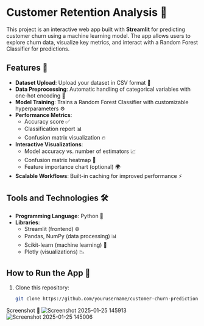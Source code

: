 # Customer Retention Analysis 🚀

This project is an interactive web app built with **Streamlit** for predicting customer churn using a machine learning model. The app allows users to explore churn data, visualize key metrics, and interact with a Random Forest Classifier for predictions.

## Features 🌟
- **Dataset Upload**: Upload your dataset in CSV format 📂
- **Data Preprocessing**: Automatic handling of categorical variables with one-hot encoding 🔄
- **Model Training**: Trains a Random Forest Classifier with customizable hyperparameters ⚙️
- **Performance Metrics**: 
  - Accuracy score ✅
  - Classification report 📊
  - Confusion matrix visualization 🔥
- **Interactive Visualizations**: 
  - Model accuracy vs. number of estimators 📈
  - Confusion matrix heatmap 🧠
  - Feature importance chart (optional) 🌍
- **Scalable Workflows**: Built-in caching for improved performance ⚡

## Tools and Technologies 🛠️
- **Programming Language**: Python 🐍
- **Libraries**:
  - Streamlit (frontend) 🌐
  - Pandas, NumPy (data processing) 📊
  - Scikit-learn (machine learning) 🤖
  - Plotly (visualizations) 📉

## How to Run the App 🚀
1. Clone this repository:
   ```bash
   git clone https://github.com/yourusername/customer-churn-prediction.git
Screenshot 📸
![Screenshot 2025-01-25 145913](https://github.com/user-attachments/assets/78929d4c-bc76-43cb-b6fe-8a7a087a0493)![Screenshot 2025-01-25 145006](https://github.com/user-attachments/assets/c9690747-8527-45a8-b8d6-5007309babce)




